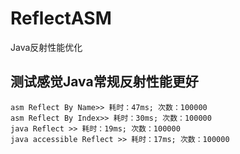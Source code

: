 # ReflectASM
Java反射性能优化

## 测试感觉Java常规反射性能更好

```console
asm Reflect By Name>> 耗时：47ms; 次数：100000
asm Reflect By Index>> 耗时：30ms; 次数：100000
java Reflect >> 耗时：19ms; 次数：100000
java accessible Reflect >> 耗时：17ms; 次数：100000
```
